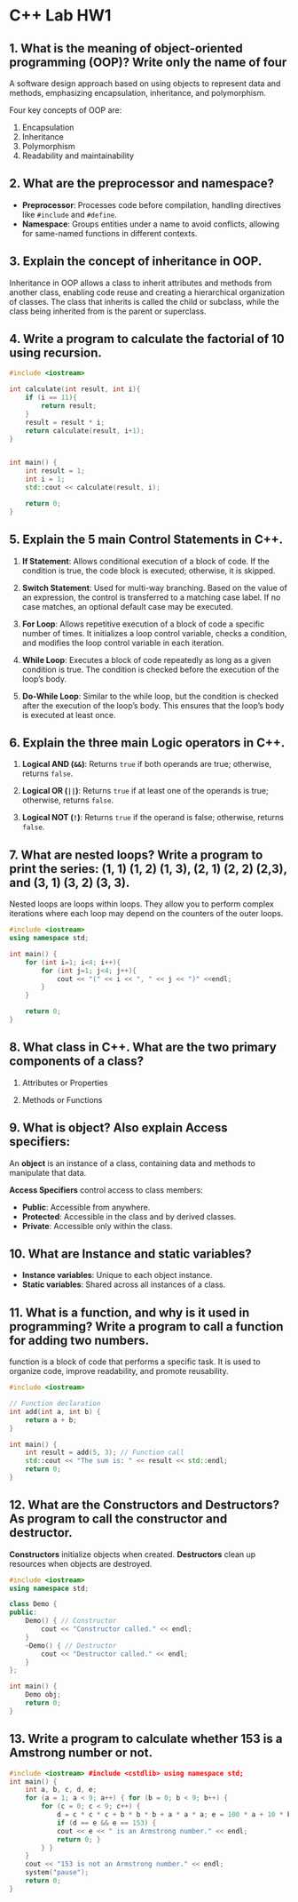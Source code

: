 # C++ Lab HW1

## 1. What is the meaning of object-oriented programming (OOP)? Write only the name of four
A software design approach based on using objects to represent data and methods, emphasizing encapsulation, inheritance, and polymorphism.

Four key concepts of OOP are:
1. Encapsulation
2. Inheritance
3. Polymorphism
4. Readability and maintainability

## 2. What are the preprocessor and namespace?
- **Preprocessor**: Processes code before compilation, handling directives like `#include` and `#define`.
- **Namespace**: Groups entities under a name to avoid conflicts, allowing for same-named functions in different contexts.

## 3. Explain the concept of inheritance in OOP.
Inheritance in OOP allows a class to inherit attributes and methods from another class, enabling code reuse and creating a hierarchical organization of classes. The class that inherits is called the child or subclass, while the class being inherited from is the parent or superclass.

## 4. Write a program to calculate the factorial of 10 using recursion.
```cpp
#include <iostream>

int calculate(int result, int i){
    if (i == 11){
        return result;
    }
    result = result * i;
    return calculate(result, i+1);
}


int main() {
    int result = 1;
    int i = 1;
    std::cout << calculate(result, i);

    return 0;
}
```

## 5. Explain the 5 main Control Statements in C++.
1. **If Statement**: Allows conditional execution of a block of code. If the condition is true, the code block is executed; otherwise, it is skipped.

2. **Switch Statement**: Used for multi-way branching. Based on the value of an expression, the control is transferred to a matching case label. If no case matches, an optional default case may be executed.

3. **For Loop**: Allows repetitive execution of a block of code a specific number of times. It initializes a loop control variable, checks a condition, and modifies the loop control variable in each iteration.

4. **While Loop**: Executes a block of code repeatedly as long as a given condition is true. The condition is checked before the execution of the loop’s body.

5. **Do-While Loop**: Similar to the while loop, but the condition is checked after the execution of the loop’s body. This ensures that the loop’s body is executed at least once.

## 6. Explain the three main Logic operators in C++.
1. **Logical AND (`&&`)**: Returns `true` if both operands are true; otherwise, returns `false`.

2. **Logical OR (`||`)**: Returns `true` if at least one of the operands is true; otherwise, returns `false`.

3. **Logical NOT (`!`)**: Returns `true` if the operand is false; otherwise, returns `false`.

## 7. What are nested loops? Write a program to print the series: (1, 1) (1, 2) (1, 3), (2, 1) (2, 2) (2,3), and (3, 1) (3, 2) (3, 3).
Nested loops are loops within loops. They allow you to perform complex iterations where each loop may depend on the counters of the outer loops.

```cpp
#include <iostream>
using namespace std;

int main() {
    for (int i=1; i<4; i++){
        for (int j=1; j<4; j++){
            cout << "(" << i << ", " << j << ")" <<endl;
        }
    }

    return 0;
}
```

## 8. What class in C++. What are the two primary components of a class?
1. Attributes or Properties

2. Methods or Functions

## 9. What is object? Also explain Access specifiers:
An **object** is an instance of a class, containing data and methods to manipulate that data.

**Access Specifiers** control access to class members:

- **Public**: Accessible from anywhere.
- **Protected**: Accessible in the class and by derived classes.
- **Private**: Accessible only within the class.

## 10. What are Instance and static variables?
- **Instance variables**: Unique to each object instance.
- **Static variables**: Shared across all instances of a class.

## 11. What is a function, and why is it used in programming? Write a program to call a function for adding two numbers.
function is a block of code that performs a specific task. It is used to organize code, improve readability, and promote reusability.

```cpp
#include <iostream>

// Function declaration
int add(int a, int b) {
    return a + b;
}

int main() {
    int result = add(5, 3); // Function call
    std::cout << "The sum is: " << result << std::endl;
    return 0;
}
```

## 12. What are the Constructors and Destructors? As program to call the constructor and destructor.
**Constructors** initialize objects when created. **Destructors** clean up resources when objects are destroyed.

```cpp
#include <iostream>
using namespace std;

class Demo {
public:
    Demo() { // Constructor
        cout << "Constructor called." << endl;
    }
    ~Demo() { // Destructor
        cout << "Destructor called." << endl;
    }
};

int main() {
    Demo obj;
    return 0;
}
```

## 13. Write a program to calculate whether 153 is a Amstrong number or not.
```cpp
#include <iostream> #include <cstdlib> using namespace std;
int main() {
    int a, b, c, d, e;
    for (a = 1; a < 9; a++) { for (b = 0; b < 9; b++) {
        for (c = 0; c < 9; c++) {
            d = c * c * c + b * b * b + a * a * a; e = 100 * a + 10 * b + c;
            if (d == e && e == 153) {
            cout << e << " is an Armstrong number." << endl;
            return 0; }
        } }
    }
    cout << "153 is not an Armstrong number." << endl;
    system("pause");
    return 0; 
}
```